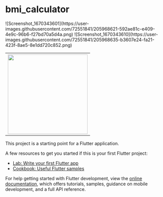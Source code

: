 # bmi_calculator



<table>
<tr>
<th><img src="https://user-images.githubusercontent.com/72551841/205968621-592ae81c-e409-4e9c-96b6-f27bd70a5d4a.png" width="250"></th>
![Screenshot_1670343601](https://user-images.githubusercontent.com/72551841/205968621-592ae81c-e409-4e9c-96b6-f27bd70a5d4a.png)
![Screenshot_1670343610](https://user-images.githubusercontent.com/72551841/205968635-b3607e24-fa21-423f-8ae5-8e1dd720c852.png)
</tr>
</table>


This project is a starting point for a Flutter application.

A few resources to get you started if this is your first Flutter project:

- [Lab: Write your first Flutter app](https://docs.flutter.dev/get-started/codelab)
- [Cookbook: Useful Flutter samples](https://docs.flutter.dev/cookbook)

For help getting started with Flutter development, view the
[online documentation](https://docs.flutter.dev/), which offers tutorials,
samples, guidance on mobile development, and a full API reference.
